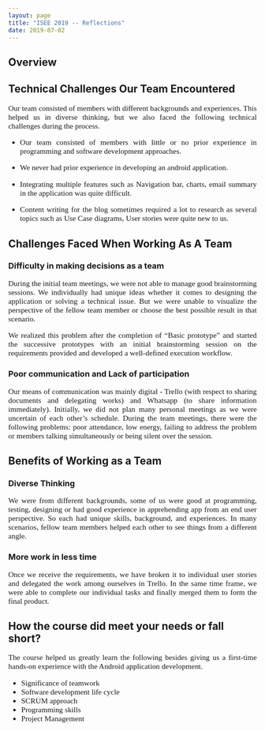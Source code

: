 ```yaml
---
layout: page
title: "ISEE 2019 -- Reflections"
date: 2019-07-02
---
```


## Overview

## Technical Challenges Our Team Encountered

<p style="font-family:Times;font-size:110%;text-align:justify">Our team consisted of members with different backgrounds and experiences. This helped us in diverse thinking, but we also faced the following technical challenges during the process.</p>
<ul>
  <li><p style="font-family:Times;font-size:110%;text-align:justify">Our team consisted of members with little or no prior experience in programming and software development approaches.</p></li>
  <li><p style="font-family:Times;font-size:110%;text-align:justify">We never had prior experience in developing an android application.</p></li>
  <li><p style="font-family:Times;font-size:110%;text-align:justify">Integrating multiple features such as Navigation bar, charts, email summary in the application was quite difficult.</p></li>
   <li><p style="font-family:Times;font-size:110%;text-align:justify">Content writing for the blog sometimes required a lot to research as several topics such as Use Case diagrams, User stories were quite new to us.</p></li>
</ul>
  
## Challenges Faced When Working As A Team
  
### Difficulty in making decisions as a team
  
  <p style="font-family:Times;font-size:110%;text-align:justify">During the initial team meetings, we were not able to manage good brainstorming sessions. We individually had unique ideas whether it comes to designing the application or solving a technical issue. But we were unable to visualize the perspective of the fellow team member or choose the best possible result in that scenario.</p>
  
  <p style="font-family:Times;font-size:110%;text-align:justify">We realized this problem after the completion of “Basic prototype” and started the successive prototypes with an initial brainstorming session on the requirements provided and developed a well-defined execution workflow.</p>
  
### Poor communication and Lack of participation
 
 <p style="font-family:Times;font-size:110%;text-align:justify">Our means of communication was mainly digital - Trello (with respect to sharing documents and delegating works) and Whatsapp (to share information immediately). Initially, we did not plan many personal meetings as we were uncertain of each other’s schedule. During the team meetings, there were the following problems: poor attendance, low energy, failing to address the problem or members talking simultaneously or being silent over the session.</p>
 
## Benefits of Working as a Team

### Diverse Thinking

<p style="font-family:Times;font-size:110%;text-align:justify">We were from different backgrounds, some of us were good at programming, testing, designing or had good experience in apprehending app from an end user perspective. So each had unique skills, background, and experiences. In many scenarios, fellow team members helped each other to see things from a different angle. </p>

### More work in less time

<p style="font-family:Times;font-size:110%;text-align:justify">Once we receive the requirements, we have broken it to individual user stories and delegated the work among ourselves in Trello. In the same time frame, we were able to complete our individual tasks and finally merged them to form the final product.</p>

## How the course did meet your needs or fall short?

<p style="font-family:Times;font-size:110%;text-align:justify">The course helped us greatly learn the following besides giving us a first-time hands-on experience with the Android application development.</p>

<ul style="font-family:Times;font-size:110%;text-align:justify">
  <li>Significance of teamwork</li> 
  <li>Software development life cycle</li>
  <li>SCRUM approach</li>
  <li>Programming skills</li>
  <li>Project Management</li>  
 </ul>
  










  
  
  
  
  
  
  
  

  



